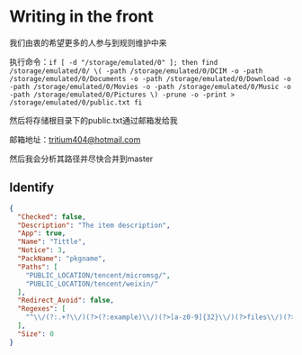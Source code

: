 # Writing in the front
我们由衷的希望更多的人参与到规则维护中来


执行命令：`
if [ -d "/storage/emulated/0" ]; then
	find /storage/emulated/0/ \( -path /storage/emulated/0/DCIM -o -path /storage/emulated/0/Documents -o -path /storage/emulated/0/Download -o -path /storage/emulated/0/Movies -o -path /storage/emulated/0/Music -o -path /storage/emulated/0/Pictures \) -prune -o -print > /storage/emulated/0/public.txt
fi
 `
 
 
然后将存储根目录下的public.txt通过邮箱发给我

邮箱地址：tritium404@hotmail.com

然后我会分析其路径并尽快合并到master
## Identify

```json
{
  "Checked": false,
  "Description": "The item description",
  "App": true,
  "Name": "Tittle",
  "Notice": 3,
  "PackName": "pkgname",
  "Paths": [
    "PUBLIC_LOCATION/tencent/micromsg/",
    "PUBLIC_LOCATION/tencent/weixin/"
  ],
  "Redirect_Avoid": false,
  "Regexes": [
    "^\\/(?:.+?\\/)(?>(?:example)\\/)(?>[a-z0-9]{32}\\/)(?>files\\/)(?>.+)"
  ],
  "Size": 0
}
```

